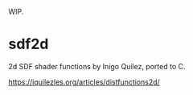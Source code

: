 WIP.
# sdf2d
2d SDF shader functions by Inigo Quilez, ported to C.

https://iquilezles.org/articles/distfunctions2d/
